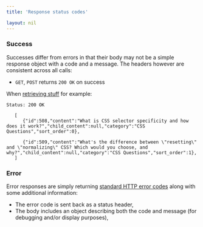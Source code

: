 ```yaml
---
title: 'Response status codes'

layout: nil
---
```


### Success

Successes differ from errors in that their body may not be a simple response object with a code and a message. The headers however are consistent across all calls:

* `GET`, `POST` returns `200 OK` on success

When [retrieving stuff](#get-stuff) for example:

```Status: 200 OK```
```
   [
      {"id":508,"content":"What is CSS selector specificity and how does it work?","child_content":null,"category":"CSS Questions","sort_order":0},

      {"id":509,"content":"What's the difference between \"resetting\" and \"normalizing\" CSS? Which would you choose, and why?","child_content":null,"category":"CSS Questions","sort_order":1},
   ]
```

### Error

Error responses are simply returning [standard HTTP error codes](http://www.w3.org/Protocols/rfc2616/rfc2616-sec10.html) along with some additional information:

* The error code is sent back as a status header,
* The body includes an object describing both the code and message (for debugging and/or display purposes),
